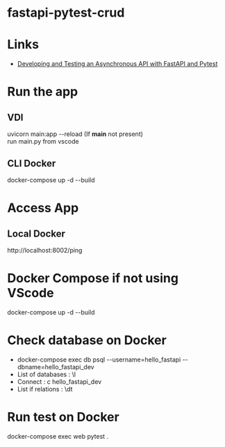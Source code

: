 # fastapi-pytest-crud

# Links
- [Developing and Testing an Asynchronous API with FastAPI and Pytest](https://testdriven.io/blog/fastapi-crud/#additional-validation)


# Run the app
## VDI
uvicorn main:app --reload  (If __main__ not present)
<br>
run main.py from vscode
## CLI Docker
docker-compose up -d --build

# Access App
## Local Docker
http://localhost:8002/ping

# Docker Compose if not using VScode
docker-compose up -d --build

# Check database on Docker
- docker-compose exec db psql --username=hello_fastapi --dbname=hello_fastapi_dev
- List of databases : \l
- Connect : c hello_fastapi_dev
- List if relations : \dt

# Run test on Docker
docker-compose exec web pytest .
